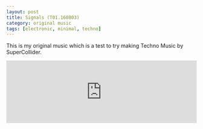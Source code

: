 ```yaml
---
layout: post
title: Signals (T01.160803)
category: original music
tags: [electronic, minimal, techno]
---
```

This is my original music which is a test to try making Techno Music by SuperCollider.
<iframe width="100%" height="166" scrolling="no" frameborder="no" src="https://w.soundcloud.com/player/?url=https%3A//api.soundcloud.com/tracks/281471035&amp;color=ff5500&amp;auto_play=false&amp;hide_related=false&amp;show_comments=true&amp;show_user=true&amp;show_reposts=false"></iframe>
